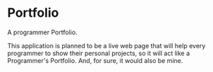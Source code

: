 # Portfolio
A programmer Portfolio.

This application is planned to be a live web page that will help every programmer to show their personal projects, so it will act like a Programmer's Portfolio.
And, for sure, it would also be mine.

